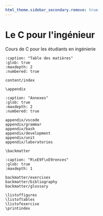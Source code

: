 ```yaml
---
html_theme.sidebar_secondary.remove: true
---
```


# Le C pour l'ingénieur

Cours de C pour les étudiants en ingénierie

```{toctree}
:caption: "Table des matières"
:glob: true
:maxdepth: 2
:numbered: true

content/index

```

```{raw} latex
\appendix
```

```{toctree}
:caption: "Annexes"
:glob: true
:maxdepth: 2
:numbered: true

appendix/vscode
appendix/grammar
appendix/bash
appendix/development
appendix/unit
appendix/laboratories
```

```{raw} latex
\backmatter
```

```{toctree}
:caption: "R\xE9f\xE9rences"
:glob: true
:maxdepth: 1

backmatter/exercises
backmatter/bibliography
backmatter/glossary
```

```{raw} latex
\listoffigures
\listoftables
\listofexercise
\printindex
```

```{include} backmatter/colophon.rst
```
